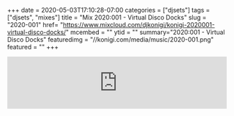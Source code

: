 +++
date = 2020-05-03T17:10:28-07:00
categories = ["djsets"]
tags = ["djsets", "mixes"]
title = "Mix 2020:001 - Virtual Disco Docks"
slug = "2020-001"
href= "https://www.mixcloud.com/djkonigi/konigi-2020001-virtual-disco-docks/"
mcembed = ""
ytid = ""
summary="2020:001 - Virtual Disco Docks"
featuredimg = "//konigi.com/media/music/2020-001.png"
featured = ""
+++

<div class="mix"><div class="embed" >
<iframe width="100%" height="120" src="https://www.mixcloud.com/widget/iframe/?hide_cover=1&dark=1&feed=%2Fdjkonigi%2Fkonigi-2020001-virtual-disco-docks%2F" frameborder="0" ></iframe>
</div></div>
